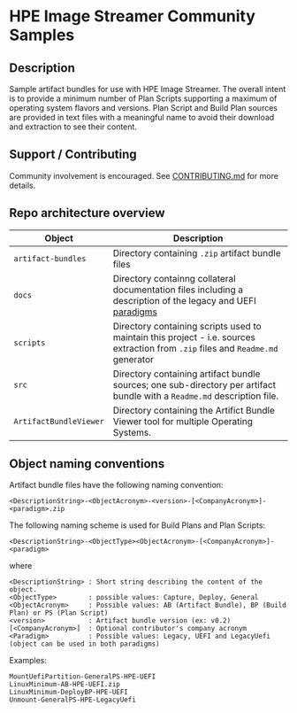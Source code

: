 # HPE Image Streamer Community Samples

## Description

Sample artifact bundles for use with HPE Image Streamer. The overall intent is to provide a minimum number of Plan Scripts supporting a maximum of operating system flavors and versions. Plan Script and Build Plan sources are provided in text files with a meaningful name to avoid their download and extraction to see their content.

## Support / Contributing

Community involvement is encouraged. See [CONTRIBUTING.md](CONTRIBUTING.md) for more details.

## Repo architecture overview

Object | Description
-|-
`artifact-bundles` | Directory containing `.zip` artifact bundle files
`docs` | Directory containng collateral documentation files including a description of the legacy and UEFI [paradigms](docs/ImageStreamer-LegacyAndUefiParadigms.pdf)
`scripts` | Directory containing scripts used to maintain this project - i.e. sources extraction from `.zip` files and `Readme.md` generator
`src` |  Directory containing artifact bundle sources; one sub-directory per artifact bundle with a `Readme.md` description file.
`ArtifactBundleViewer` | Directory containing the Artifict Bundle Viewer tool for multiple Operating Systems.

## Object naming conventions

Artifact bundle files have the following naming convention:

```text
<DescriptionString>-<ObjectAcronym>-<version>-[<CompanyAcronym>]-<paradigm>.zip
```

The following naming scheme is used for Build Plans and Plan Scripts:

```text
<DescriptionString>-<ObjectType><ObjectAcronym>-[<CompanyAcronym>]-<paradigm>
```

where

```text
<DescriptionString> : Short string describing the content of the object.
<ObjectType>        : possible values: Capture, Deploy, General
<ObjectAcronym>     : Possible values: AB (Artifact Bundle), BP (Build Plan) or PS (Plan Script)
<version>           : Artifact bundle version (ex: v0.2)
[<CompanyAcronym>]  : Optional contributor's company acronym
<Paradigm>          : Possible values: Legacy, UEFI and LegacyUefi (object can be used in both paradigms)
```

Examples:

```text
MountUefiPartition-GeneralPS-HPE-UEFI
LinuxMinimum-AB-HPE-UEFI.zip
LinuxMinimum-DeployBP-HPE-UEFI
Unmount-GeneralPS-HPE-LegacyUefi
```
